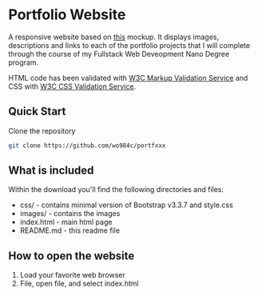 # Portfolio Website

A responsive website based on [this](https://storage.googleapis.com/supplemental_media/udacityu/2655898586/design-mockup-portfolio.pdf) mockup. It displays images, descriptions and links to each of the portfolio projects that I will complete through the course of my Fullstack Web Deveopment Nano Degree program.

HTML code has been validated with [W3C Markup Validation Service](https://validator.w3.org/#validate_by_input) and CSS with [W3C CSS Validation Service](https://jigsaw.w3.org/css-validator/#validate_by_input).

## Quick Start

Clone the repository
``` sh
git clone https://github.com/wo984c/portfxxx
```

## What is included

Within the download you'll find the following directories and files:

* css/ - contains minimal version of Bootstrap v3.3.7 and style.css
* images/ - contains the images
* index.html - main html page
* README.md - this readme file

## How to open the website

1. Load your favorite web browser
1. File, open file, and select index.html